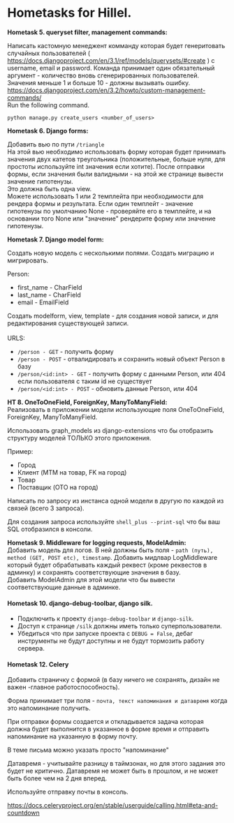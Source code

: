 # Hometasks for Hillel.

<strong>Hometask 5. queryset filter, management commands:</strong><br>

Написать кастомную менеджент комманду которая будет генеритовать случайных пользователей ( https://docs.djangoproject.com/en/3.1/ref/models/querysets/#create ) c username, email и password. Команда принимает один обязательный аргумент - количество вновь сгенерированных пользователей. Значения меньше 1 и больше 10 - должны вызывать ошибку.
https://docs.djangoproject.com/en/3.2/howto/custom-management-commands/ <br>
Run the following command.
```
python manage.py create_users <number_of_users>
```

<strong>Hometask 6. Django forms:</strong><br>

Добавить вью по пути `/triangle`<br>
На этой вью необходимо использовать форму которая будет принимать значения двух катетов треугольника (положительные, больше нуля, для простоты используйте int значения если хотите). После отправки формы, если значения были валидными - на этой же странице вывести значение гипотенузы.<br>
Это должна быть одна view. <br>
Можете использовать 1 или 2 темплейта при необходимости для рендера формы и результата.
Если один темплейт - значение гипотенузы по умолчанию None - проверяйте его в темплейте, и на основании того None или "значение" рендерите форму или значение гипотенузы.

<strong>Hometask 7. Django model form:</strong><br>

Создать новую модель с несколькими полями. Создать миграцию и мигрировать.<br>

Person:<br>
- first_name - CharField<br>
- last_name - CharField<br>
- email - EmailField<br>

Создать modelform, view, template - для создания новой записи, и для редактирования существующей записи.<br>
<br>
URLS:<br>
- `/person - GET` - получить форму<br>
- `/person - POST` - отвалидировать и сохранить новый объект Person в базу<br>
- `/person/<id:int> - GET` - получить форму с данными Person, или 404 если пользователя с таким id не существует<br>
- `/person/<id:int> - POST` - обновить данные Person, или 404


<strong>HT 8. OneToOneField, ForeignKey, ManyToManyField: </strong><br>
Реализовать в приложении модели использующие поля OneToOneField, ForeignKey, ManyToManyField.

Использовать graph_models из django-extensions что бы отобразить структуру моделей ТОЛЬКО этого приложения.

Пример:

- Город
- Клиент (MTM на товар, FK на город)
- Товар
- Поставщик (OTO на город)

Написать по запросу из инстанса одной модели в другую по каждой из связей (всего 3 запроса).

Для создания запроса используйте `shell_plus --print-sql` что бы ваш SQL отобразился в консоли.


<strong>Hometask 9. Middleware for logging requests, ModelAdmin:</strong><br>
Добавить модель для логов. В ней должны быть поля - `path (путь), method (GET, POST etc), timestamp`.
Добавить мидлвар LogMiddleware который будет обрабатывать каждый реквест (кроме реквестов в админку) и сохранять соответствующие значения в базу.<br>
Добавить ModelAdmin для этой модели что бы вывести соответствующие данные в админке.

#### Hometask 10. django-debug-toolbar, django silk.
- Подключить к проекту `django-debug-toolbar` и `django-silk`.
- Доступ к странице `/silk` должны иметь только суперпользователи.
- Убедиться что при запуске проекта с `DEBUG = False`, дебаг инструменты не будут доступны и не будут тормозить работу сервера.

#### Hometask 12. Celery
Добавить страничку с формой (в базу ничего не сохранять, дизайн не важен -главное работоспособность).

Форма принимает три поля - `почта, текст напоминания и датавремя` когда это напоминание получить.

При отправки формы создается и откладывается задача которая должна будет выполнится в указанное в форме время и отправить напоминание на указанную в форму почту.

В теме письма можно указать просто "напоминание"

Датавремя - учитывайте разницу в таймзонах, но для этого задания это будет не критично. Датавремя не может быть в прошлом, и не может быть более чем на 2 дня вперед.

Используйте отправку почты в консоль.

https://docs.celeryproject.org/en/stable/userguide/calling.html#eta-and-countdown
